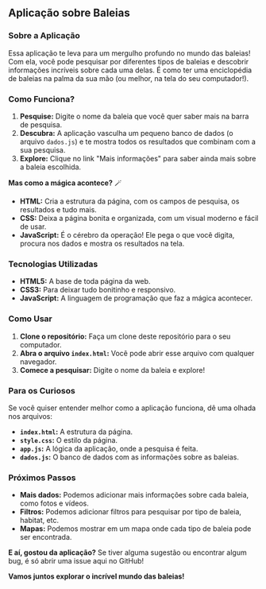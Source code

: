 ## **Aplicação sobre Baleias**

###  **Sobre a Aplicação**

Essa aplicação te leva para um mergulho profundo no mundo das baleias!  Com ela, você pode pesquisar por diferentes tipos de baleias e descobrir informações incríveis sobre cada uma delas. É como ter uma enciclopédia de baleias na palma da sua mão (ou melhor, na tela do seu computador!).

### **Como Funciona?**

1. **Pesquise:** Digite o nome da baleia que você quer saber mais na barra de pesquisa.
2. **Descubra:** A aplicação vasculha um pequeno banco de dados (o arquivo `dados.js`) e te mostra todos os resultados que combinam com a sua pesquisa. 
3. **Explore:** Clique no link "Mais informações" para saber ainda mais sobre a baleia escolhida.

**Mas como a mágica acontece?** 🪄

* **HTML:** Cria a estrutura da página, com os campos de pesquisa, os resultados e tudo mais.
* **CSS:** Deixa a página bonita e organizada, com um visual moderno e fácil de usar.
* **JavaScript:** É o cérebro da operação! Ele pega o que você digita, procura nos dados e mostra os resultados na tela.

### **Tecnologias Utilizadas**

* **HTML5:** A base de toda página da web.
* **CSS3:** Para deixar tudo bonitinho e responsivo.
* **JavaScript:** A linguagem de programação que faz a mágica acontecer.

### **Como Usar**

1. **Clone o repositório:** Faça um clone deste repositório para o seu computador.
2. **Abra o arquivo `index.html`:** Você pode abrir esse arquivo com qualquer navegador.
3. **Comece a pesquisar:** Digite o nome da baleia e explore!

### **Para os Curiosos**

Se você quiser entender melhor como a aplicação funciona, dê uma olhada nos arquivos:

* **`index.html`:** A estrutura da página.
* **`style.css`:** O estilo da página.
* **`app.js`:** A lógica da aplicação, onde a pesquisa é feita.
* **`dados.js`:** O banco de dados com as informações sobre as baleias.

### **Próximos Passos**

* **Mais dados:** Podemos adicionar mais informações sobre cada baleia, como fotos e vídeos.
* **Filtros:** Podemos adicionar filtros para pesquisar por tipo de baleia, habitat, etc.
* **Mapas:** Podemos mostrar em um mapa onde cada tipo de baleia pode ser encontrada.

**E aí, gostou da aplicação?**  Se tiver alguma sugestão ou encontrar algum bug, é só abrir uma issue aqui no GitHub! 

**Vamos juntos explorar o incrível mundo das baleias!**
